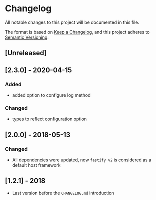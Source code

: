 # Changelog
All notable changes to this project will be documented in this file.

The format is based on [Keep a Changelog](https://keepachangelog.com/en/1.0.0/),
and this project adheres to [Semantic Versioning](https://semver.org/spec/v2.0.0.html).

## [Unreleased]

## [2.3.0] - 2020-04-15
### Added
- added option to configure log method

### Changed
- types to reflect configuration option

## [2.0.0] - 2018-05-13
### Changed
- All dependencies were updated, now `fastify v2` is considered as a default host framework

## [1.2.1] - 2018
- Last version before the `CHANGELOG.md` introduction
